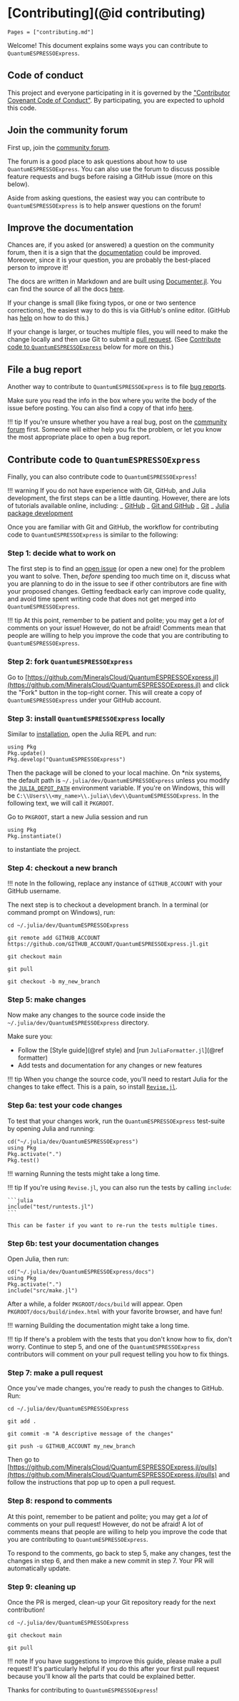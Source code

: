 # [Contributing](@id contributing)

```@contents
Pages = ["contributing.md"]
```

Welcome! This document explains some ways you can contribute to `QuantumESPRESSOExpress`.

## Code of conduct

This project and everyone participating in it is governed by the
["Contributor Covenant Code of Conduct"](https://github.com/MineralsCloud/.github/blob/main/CODE_OF_CONDUCT.md).
By participating, you are expected to uphold this code.

## Join the community forum

First up, join the [community forum](https://github.com/MineralsCloud/QuantumESPRESSOExpress.jl/discussions).

The forum is a good place to ask questions about how to use `QuantumESPRESSOExpress`. You can also
use the forum to discuss possible feature requests and bugs before raising a
GitHub issue (more on this below).

Aside from asking questions, the easiest way you can contribute to `QuantumESPRESSOExpress` is to
help answer questions on the forum!

## Improve the documentation

Chances are, if you asked (or answered) a question on the community forum, then
it is a sign that the [documentation](https://MineralsCloud.github.io/QuantumESPRESSOExpress.jl/dev/) could be
improved. Moreover, since it is your question, you are probably the best-placed
person to improve it!

The docs are written in Markdown and are built using
[Documenter.jl](https://github.com/JuliaDocs/Documenter.jl).
You can find the source of all the docs
[here](https://github.com/MineralsCloud/QuantumESPRESSOExpress.jl/tree/main/docs).

If your change is small (like fixing typos, or one or two sentence corrections),
the easiest way to do this is via GitHub's online editor. (GitHub has
[help](https://help.github.com/articles/editing-files-in-another-user-s-repository/)
on how to do this.)

If your change is larger, or touches multiple files, you will need to make the
change locally and then use Git to submit a
[pull request](https://docs.github.com/en/pull-requests/collaborating-with-pull-requests/proposing-changes-to-your-work-with-pull-requests/about-pull-requests).
(See [Contribute code to `QuantumESPRESSOExpress`](@ref) below for more on this.)

## File a bug report

Another way to contribute to `QuantumESPRESSOExpress` is to file
[bug reports](https://github.com/MineralsCloud/QuantumESPRESSOExpress.jl/issues/new?template=bug_report.md).

Make sure you read the info in the box where you write the body of the issue
before posting. You can also find a copy of that info
[here](https://github.com/MineralsCloud/QuantumESPRESSOExpress.jl/blob/main/.github/ISSUE_TEMPLATE/bug_report.md).

!!! tip
If you're unsure whether you have a real bug, post on the
[community forum](https://github.com/MineralsCloud/QuantumESPRESSOExpress.jl/discussions)
first. Someone will either help you fix the problem, or let you know the
most appropriate place to open a bug report.

## Contribute code to `QuantumESPRESSOExpress`

Finally, you can also contribute code to `QuantumESPRESSOExpress`!

!!! warning
If you do not have experience with Git, GitHub, and Julia development, the
first steps can be a little daunting. However, there are lots of tutorials
available online, including:
_ [GitHub](https://guides.github.com/activities/hello-world/)
_ [Git and GitHub](https://try.github.io/)
_ [Git](https://git-scm.com/book/en/v2)
_ [Julia package development](https://docs.julialang.org/en/v1/stdlib/Pkg/#Developing-packages-1)

Once you are familiar with Git and GitHub, the workflow for contributing code to
`QuantumESPRESSOExpress` is similar to the following:

### Step 1: decide what to work on

The first step is to find an [open issue](https://github.com/MineralsCloud/QuantumESPRESSOExpress.jl/issues)
(or open a new one) for the problem you want to solve. Then, _before_ spending
too much time on it, discuss what you are planning to do in the issue to see if
other contributors are fine with your proposed changes. Getting feedback early can
improve code quality, and avoid time spent writing code that does not get merged into
`QuantumESPRESSOExpress`.

!!! tip
At this point, remember to be patient and polite; you may get a _lot_ of
comments on your issue! However, do not be afraid! Comments mean that people are
willing to help you improve the code that you are contributing to `QuantumESPRESSOExpress`.

### Step 2: fork `QuantumESPRESSOExpress`

Go to [https://github.com/MineralsCloud/QuantumESPRESSOExpress.jl](https://github.com/MineralsCloud/QuantumESPRESSOExpress.jl)
and click the "Fork" button in the top-right corner. This will create a copy of
`QuantumESPRESSOExpress` under your GitHub account.

### Step 3: install `QuantumESPRESSOExpress` locally

Similar to [installation](@ref), open the Julia REPL and run:

```@repl
using Pkg
Pkg.update()
Pkg.develop("QuantumESPRESSOExpress")
```

Then the package will be cloned to your local machine. On \*nix systems, the default path is
`~/.julia/dev/QuantumESPRESSOExpress` unless you modify the
[`JULIA_DEPOT_PATH`](http://docs.julialang.org/en/v1/manual/environment-variables/#JULIA_DEPOT_PATH-1)
environment variable. If you're on
Windows, this will be `C:\\Users\\<my_name>\\.julia\\dev\\QuantumESPRESSOExpress`.
In the following text, we will call it `PKGROOT`.

Go to `PKGROOT`, start a new Julia session and run

```@repl
using Pkg
Pkg.instantiate()
```

to instantiate the project.

### Step 4: checkout a new branch

!!! note
In the following, replace any instance of `GITHUB_ACCOUNT` with your GitHub
username.

The next step is to checkout a development branch. In a terminal (or command
prompt on Windows), run:

```shell
cd ~/.julia/dev/QuantumESPRESSOExpress

git remote add GITHUB_ACCOUNT https://github.com/GITHUB_ACCOUNT/QuantumESPRESSOExpress.jl.git

git checkout main

git pull

git checkout -b my_new_branch
```

### Step 5: make changes

Now make any changes to the source code inside the `~/.julia/dev/QuantumESPRESSOExpress`
directory.

Make sure you:

- Follow the [Style guide](@ref style) and [run `JuliaFormatter.jl`](@ref formatter)
- Add tests and documentation for any changes or new features

!!! tip
When you change the source code, you'll need to restart Julia for the
changes to take effect. This is a pain, so install
[`Revise.jl`](https://github.com/timholy/Revise.jl).

### Step 6a: test your code changes

To test that your changes work, run the `QuantumESPRESSOExpress` test-suite by opening Julia and
running:

```@repl
cd("~/.julia/dev/QuantumESPRESSOExpress")
using Pkg
Pkg.activate(".")
Pkg.test()
```

!!! warning
Running the tests might take a long time.

!!! tip
If you're using `Revise.jl`, you can also run the tests by calling `include`:

    ```julia
    include("test/runtests.jl")
    ```

    This can be faster if you want to re-run the tests multiple times.

### Step 6b: test your documentation changes

Open Julia, then run:

```@repl
cd("~/.julia/dev/QuantumESPRESSOExpress/docs")
using Pkg
Pkg.activate(".")
include("src/make.jl")
```

After a while, a folder `PKGROOT/docs/build` will appear. Open
`PKGROOT/docs/build/index.html` with your favorite browser, and have fun!

!!! warning
Building the documentation might take a long time.

!!! tip
If there's a problem with the tests that you don't know how to fix, don't
worry. Continue to step 5, and one of the `QuantumESPRESSOExpress` contributors will comment
on your pull request telling you how to fix things.

### Step 7: make a pull request

Once you've made changes, you're ready to push the changes to GitHub. Run:

```shell
cd ~/.julia/dev/QuantumESPRESSOExpress

git add .

git commit -m "A descriptive message of the changes"

git push -u GITHUB_ACCOUNT my_new_branch
```

Then go to [https://github.com/MineralsCloud/QuantumESPRESSOExpress.jl/pulls](https://github.com/MineralsCloud/QuantumESPRESSOExpress.jl/pulls)
and follow the instructions that pop up to open a pull request.

### Step 8: respond to comments

At this point, remember to be patient and polite; you may get a _lot_ of
comments on your pull request! However, do not be afraid! A lot of comments
means that people are willing to help you improve the code that you are
contributing to `QuantumESPRESSOExpress`.

To respond to the comments, go back to step 5, make any changes, test the
changes in step 6, and then make a new commit in step 7. Your PR will
automatically update.

### Step 9: cleaning up

Once the PR is merged, clean-up your Git repository ready for the
next contribution!

```shell
cd ~/.julia/dev/QuantumESPRESSOExpress

git checkout main

git pull
```

!!! note
If you have suggestions to improve this guide, please make a pull request!
It's particularly helpful if you do this after your first pull request
because you'll know all the parts that could be explained better.

Thanks for contributing to `QuantumESPRESSOExpress`!

